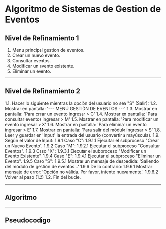# Algoritmo de Sistemas de Gestion de Eventos

## Nivel de Refinamiento 1

1. Menu principal gestion de eventos.
2. Crear un nuevo evento.
3. Consultar eventos.
4. Modificar un evento existente.
5. Eliminar un evento.

----
## Nivel de Refinamiento 2
  1.1. Hacer lo siguiente mientras la opción del usuario no sea "S" (Salir):
    1.2. Mostrar en pantalla: '--- MENÚ GESTIÓN DE EVENTOS ---'
    1.3. Mostrar en pantalla: 'Para crear un evento ingresar > C'
    1.4. Mostrar en pantalla: 'Para consultar eventos ingresar > M'
    1.5. Mostrar en pantalla: 'Para modificar un evento ingresar > X'
    1.6. Mostrar en pantalla: 'Para eliminar un evento ingresar > E'
    1.7. Mostrar en pantalla: 'Para salir del módulo ingresar > S'
    1.8. Leer y guardar en 'Input' la entrada del usuario (convertir a mayúscula).
    1.9. Según el valor de Input:
      1.9.1 Caso "C":
        1.9.1.1 Ejecutar el subproceso "Crear un Nuevo Evento".
      1.9.2 Caso "M":
        1.9.2.1 Ejecutar el subproceso "Consultar Eventos".
      1.9.3 Caso "X":
        1.9.3.1 Ejecutar el subproceso "Modificar un Evento Existente".
      1.9.4 Caso "E":
        1.9.4.1 Ejecutar el subproceso "Eliminar un Evento".
      1.9.5 Caso "S":
        1.9.5.1 Mostrar un mensaje de despedida: 'Saliendo del módulo de gestión de eventos...'
      1.9.6 De lo contrario:
        1.9.6.1 Mostrar mensaje de error: 'Opción no válida. Por favor, intente nuevamente.'
        1.9.6.2 Volver al paso (1.2)
  1.2. Fin del bucle.

----
## Algoritmo

----
## Pseudocodigo

